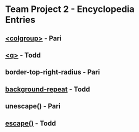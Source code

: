 # Team Project 2 - Encyclopedia Entries

## [&lt;colgroup&gt;](colgroup.md) - Pari
## [&lt;q&gt;](q.md) - Todd
## border-top-right-radius - Pari
## [background-repeat](background-repeat.md) - Todd
## unescape() - Pari
## [escape()](escape.md) - Todd
